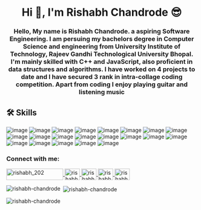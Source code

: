 <h1 align="center">Hi 👋, I'm Rishabh Chandrode 😎</h1>
<h3 align="center">Hello, My name is Rishabh Chandrode.
a aspiring Software Engineering.
I am persuing  my bachelors degree  in Computer Science and engineering
from University Institute of Technology, Rajeev Gandhi Technological
 University Bhopal. I'm mainly skilled with C++ and JavaScript,
 also proficient in data structures and algorithms.
 I have worked on 4 projects to date and
 I have secured 3 rank in intra-collage coding competition.
 Apart from coding I enjoy  playing guitar and listening music
</h3>


## 🛠 Skills

![image](https://img.shields.io/badge/C%2B%2B-00599C?style=for-the-badge&logo=c%2B%2B&logoColor=white)
![image](https://img.shields.io/badge/C-00599C?style=for-the-badge&logo=c&logoColor=white)
![image](https://img.shields.io/badge/C%23-239120?style=for-the-badge&logo=c-sharp&logoColor=white)
![image](https://img.shields.io/badge/blender-%23F5792A.svg?style=for-the-badge&logo=blender&logoColor=white)
![image](https://img.shields.io/badge/Canva-%2300C4CC.svg?&style=for-the-badge&logo=Canva&logoColor=white)
![image](https://img.shields.io/badge/Figma-F24E1E?style=for-the-badge&logo=figma&logoColor=white)
![image](https://img.shields.io/badge/Express.js-000000?style=for-the-badge&logo=express&logoColor=white)
![image](https://img.shields.io/badge/JSS-F7DF1E?style=for-the-badge&logo=JSS&logoColor=white)
![image](https://img.shields.io/badge/next.js-000000?style=for-the-badge&logo=nextdotjs&logoColor=white)
![image](https://img.shields.io/badge/Node.js-339933?style=for-the-badge&logo=nodedotjs&logoColor=white)
![image](https://img.shields.io/badge/npm-CB3837?style=for-the-badge&logo=npm&logoColor=white)
![image](https://img.shields.io/badge/Postman-FF6C37?style=for-the-badge&logo=Postman&logoColor=white)
![image](https://img.shields.io/badge/React-20232A?style=for-the-badge&logo=react&logoColor=61DAFB)
![image](https://img.shields.io/badge/Sass-CC6699?style=for-the-badge&logo=sass&logoColor=white)
![image](https://img.shields.io/badge/VSCode-0078D4?style=for-the-badge&logo=visual%20studio%20code&logoColor=white)
![image](https://img.shields.io/badge/CSS3-1572B6?style=for-the-badge&logo=css3&logoColor=white)
![image](https://img.shields.io/badge/HTML5-E34F26?style=for-the-badge&logo=html5&logoColor=white)
![image](https://img.shields.io/badge/JavaScript-323330?style=for-the-badge&logo=javascript&logoColor=F7DF1E)
![image](https://img.shields.io/badge/Pug-E3C29B?style=for-the-badge&logo=pug&logoColor=black)
![image](https://img.shields.io/badge/Python-FFD43B?style=for-the-badge&logo=python&logoColor=blue)
![image](https://img.shields.io/badge/Windows-0078D6?style=for-the-badge&logo=windows&logoColor=white)






<h3 align="left">Connect with me:</h3>
<p align="left">

<a href="https://rishabh-chandrode.github.io/portfolio/" target="blank"><img align="center" src="https://img.shields.io/badge/my_portfolio-000?style=for-the-badge&logo=ko-fi&logoColor=white" alt="rishabh_202" height="30" width="150" />
</a>
<a href="https://twitter.com/rishabh_202" target="blank"><img align="center" src="https://raw.githubusercontent.com/rahuldkjain/github-profile-readme-generator/master/src/images/icons/Social/twitter.svg" alt="rishabh_202" height="30" width="40" />
</a>
<a href="https://linkedin.com/in/rishabh-chandrode" target="blank"><img align="center" src="https://raw.githubusercontent.com/rahuldkjain/github-profile-readme-generator/master/src/images/icons/Social/linked-in-alt.svg" alt="rishabh-chandrode" height="30" width="40" />
</a>
<a href="https://instagram.com/rishabh_chandrode" target="blank"><img align="center" src="https://raw.githubusercontent.com/rahuldkjain/github-profile-readme-generator/master/src/images/icons/Social/instagram.svg" alt="rishabh_chandrode" height="30" width="40" />
</a>
<a href="https://auth.geeksforgeeks.org/user/rishabhchandrode/profile" target="blank"><img align="center" src="https://raw.githubusercontent.com/rahuldkjain/github-profile-readme-generator/master/src/images/icons/Social/geeks-for-geeks.svg" alt="rishabhchandrode/profile" height="30" width="40" /></a>
</p>



<p><img align="left" src="https://github-readme-stats.vercel.app/api/top-langs?username=rishabh-chandrode&show_icons=true&locale=en&layout=compact" alt="rishabh-chandrode" /></p>


<p>&nbsp;<img align="center" src="https://github-readme-stats.vercel.app/api?username=rishabh-chandrode&show_icons=true&locale=en" alt="rishabh-chandrode" /></p>



<p align="left"> <img src="https://komarev.com/ghpvc/?username=rishabh-chandrode&label=Profile%20views&color=0e75b6&style=flat" alt="rishabh-chandrode" /> </p>

